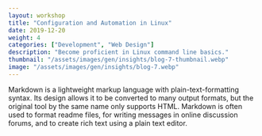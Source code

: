 ```yaml
---
layout: workshop
title: "Configuration and Automation in Linux"
date: 2019-12-20
weight: 4
categories: ["Development", "Web Design"]
description: "Become proficient in Linux command line basics."
thumbnail: "/assets/images/gen/insights/blog-7-thumbnail.webp"
image: "/assets/images/gen/insights/blog-7.webp"
---
```


Markdown is a lightweight markup language with plain-text-formatting syntax. Its design allows it to be converted to many output formats, but the original tool by the same name only supports HTML. Markdown is often used to format readme files, for writing messages in online discussion forums, and to create rich text using a plain text editor.
